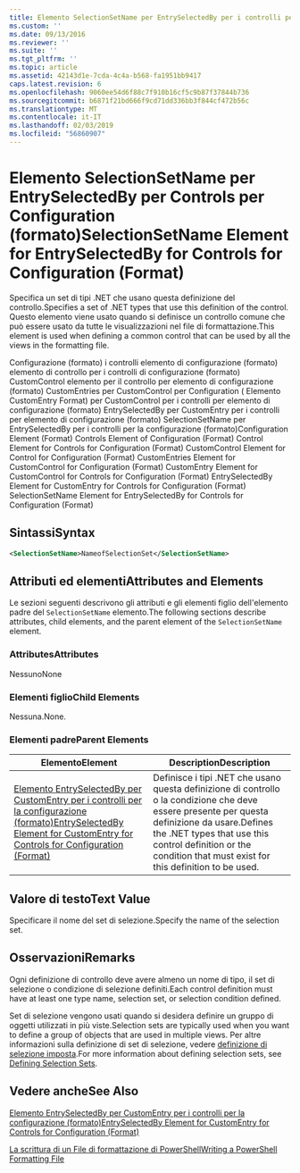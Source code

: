 ```yaml
---
title: Elemento SelectionSetName per EntrySelectedBy per i controlli per la configurazione (formato) | Microsoft Docs
ms.custom: ''
ms.date: 09/13/2016
ms.reviewer: ''
ms.suite: ''
ms.tgt_pltfrm: ''
ms.topic: article
ms.assetid: 42143d1e-7cda-4c4a-b568-fa1951bb9417
caps.latest.revision: 6
ms.openlocfilehash: 9060ee54d6f88c7f910b16cf5c9b87f37844b736
ms.sourcegitcommit: b6871f21bd666f9cd71dd336bb3f844cf472b56c
ms.translationtype: MT
ms.contentlocale: it-IT
ms.lasthandoff: 02/03/2019
ms.locfileid: "56860907"
---
```

# <a name="selectionsetname-element-for-entryselectedby-for-controls-for-configuration-format"></a><span data-ttu-id="9a7f0-102">Elemento SelectionSetName per EntrySelectedBy per Controls per Configuration (formato)</span><span class="sxs-lookup"><span data-stu-id="9a7f0-102">SelectionSetName Element for EntrySelectedBy for Controls for Configuration (Format)</span></span>

<span data-ttu-id="9a7f0-103">Specifica un set di tipi .NET che usano questa definizione del controllo.</span><span class="sxs-lookup"><span data-stu-id="9a7f0-103">Specifies a set of .NET types that use this definition of the control.</span></span> <span data-ttu-id="9a7f0-104">Questo elemento viene usato quando si definisce un controllo comune che può essere usato da tutte le visualizzazioni nel file di formattazione.</span><span class="sxs-lookup"><span data-stu-id="9a7f0-104">This element is used when defining a common control that can be used by all the views in the formatting file.</span></span>

<span data-ttu-id="9a7f0-105">Configurazione (formato) i controlli elemento di configurazione (formato) elemento di controllo per i controlli di configurazione (formato) CustomControl elemento per il controllo per elemento di configurazione (formato) CustomEntries per CustomControl per Configuration ( Elemento CustomEntry Format) per CustomControl per i controlli per elemento di configurazione (formato) EntrySelectedBy per CustomEntry per i controlli per elemento di configurazione (formato) SelectionSetName per EntrySelectedBy per i controlli per la configurazione (formato)</span><span class="sxs-lookup"><span data-stu-id="9a7f0-105">Configuration Element (Format) Controls Element of Configuration (Format) Control Element for Controls for Configuration (Format) CustomControl Element for Control for Configuration (Format) CustomEntries Element for CustomControl for Configuration (Format) CustomEntry Element for CustomControl for Controls for Configuration (Format) EntrySelectedBy Element for CustomEntry for Controls for Configuration (Format) SelectionSetName Element for EntrySelectedBy for Controls for Configuration (Format)</span></span>

## <a name="syntax"></a><span data-ttu-id="9a7f0-106">Sintassi</span><span class="sxs-lookup"><span data-stu-id="9a7f0-106">Syntax</span></span>

```xml
<SelectionSetName>NameofSelectionSet</SelectionSetName>

```

## <a name="attributes-and-elements"></a><span data-ttu-id="9a7f0-107">Attributi ed elementi</span><span class="sxs-lookup"><span data-stu-id="9a7f0-107">Attributes and Elements</span></span>

<span data-ttu-id="9a7f0-108">Le sezioni seguenti descrivono gli attributi e gli elementi figlio dell'elemento padre del `SelectionSetName` elemento.</span><span class="sxs-lookup"><span data-stu-id="9a7f0-108">The following sections describe attributes, child elements, and the parent element of the `SelectionSetName` element.</span></span>

### <a name="attributes"></a><span data-ttu-id="9a7f0-109">Attributes</span><span class="sxs-lookup"><span data-stu-id="9a7f0-109">Attributes</span></span>

<span data-ttu-id="9a7f0-110">Nessuno</span><span class="sxs-lookup"><span data-stu-id="9a7f0-110">None</span></span>

### <a name="child-elements"></a><span data-ttu-id="9a7f0-111">Elementi figlio</span><span class="sxs-lookup"><span data-stu-id="9a7f0-111">Child Elements</span></span>

<span data-ttu-id="9a7f0-112">Nessuna.</span><span class="sxs-lookup"><span data-stu-id="9a7f0-112">None.</span></span>

### <a name="parent-elements"></a><span data-ttu-id="9a7f0-113">Elementi padre</span><span class="sxs-lookup"><span data-stu-id="9a7f0-113">Parent Elements</span></span>

|<span data-ttu-id="9a7f0-114">Elemento</span><span class="sxs-lookup"><span data-stu-id="9a7f0-114">Element</span></span>|<span data-ttu-id="9a7f0-115">Description</span><span class="sxs-lookup"><span data-stu-id="9a7f0-115">Description</span></span>|
|-------------|-----------------|
|[<span data-ttu-id="9a7f0-116">Elemento EntrySelectedBy per CustomEntry per i controlli per la configurazione (formato)</span><span class="sxs-lookup"><span data-stu-id="9a7f0-116">EntrySelectedBy Element for CustomEntry for Controls for Configuration (Format)</span></span>](./entryselectedby-element-for-customentry-for-controls-for-configuration-format.md)|<span data-ttu-id="9a7f0-117">Definisce i tipi .NET che usano questa definizione di controllo o la condizione che deve essere presente per questa definizione da usare.</span><span class="sxs-lookup"><span data-stu-id="9a7f0-117">Defines the .NET types that use this control definition or the condition that must exist for this definition to be used.</span></span>|

## <a name="text-value"></a><span data-ttu-id="9a7f0-118">Valore di testo</span><span class="sxs-lookup"><span data-stu-id="9a7f0-118">Text Value</span></span>

<span data-ttu-id="9a7f0-119">Specificare il nome del set di selezione.</span><span class="sxs-lookup"><span data-stu-id="9a7f0-119">Specify the name of the selection set.</span></span>

## <a name="remarks"></a><span data-ttu-id="9a7f0-120">Osservazioni</span><span class="sxs-lookup"><span data-stu-id="9a7f0-120">Remarks</span></span>

<span data-ttu-id="9a7f0-121">Ogni definizione di controllo deve avere almeno un nome di tipo, il set di selezione o condizione di selezione definiti.</span><span class="sxs-lookup"><span data-stu-id="9a7f0-121">Each control definition must have at least one type name, selection set, or selection condition defined.</span></span>

<span data-ttu-id="9a7f0-122">Set di selezione vengono usati quando si desidera definire un gruppo di oggetti utilizzati in più viste.</span><span class="sxs-lookup"><span data-stu-id="9a7f0-122">Selection sets are typically used when you want to define a group of objects that are used in multiple views.</span></span> <span data-ttu-id="9a7f0-123">Per altre informazioni sulla definizione di set di selezione, vedere [definizione di selezione imposta](./defining-selection-sets.md).</span><span class="sxs-lookup"><span data-stu-id="9a7f0-123">For more information about defining selection sets, see [Defining Selection Sets](./defining-selection-sets.md).</span></span>

## <a name="see-also"></a><span data-ttu-id="9a7f0-124">Vedere anche</span><span class="sxs-lookup"><span data-stu-id="9a7f0-124">See Also</span></span>

[<span data-ttu-id="9a7f0-125">Elemento EntrySelectedBy per CustomEntry per i controlli per la configurazione (formato)</span><span class="sxs-lookup"><span data-stu-id="9a7f0-125">EntrySelectedBy Element for CustomEntry for Controls for Configuration (Format)</span></span>](./entryselectedby-element-for-customentry-for-controls-for-configuration-format.md)

[<span data-ttu-id="9a7f0-126">La scrittura di un File di formattazione di PowerShell</span><span class="sxs-lookup"><span data-stu-id="9a7f0-126">Writing a PowerShell Formatting File</span></span>](./writing-a-powershell-formatting-file.md)
